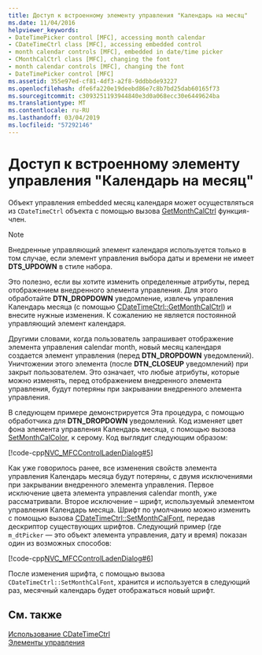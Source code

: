 ```yaml
---
title: Доступ к встроенному элементу управления "Календарь на месяц"
ms.date: 11/04/2016
helpviewer_keywords:
- DateTimePicker control [MFC], accessing month calendar
- CDateTimeCtrl class [MFC], accessing embedded control
- month calendar controls [MFC], embedded in date/time picker
- CMonthCalCtrl class [MFC], changing the font
- month calendar controls [MFC], changing the font
- DateTimePicker control [MFC]
ms.assetid: 355e97ed-cf81-4df3-a2f8-9ddbbde93227
ms.openlocfilehash: dfe6fa220e19deebd86e7c8b7bd25dab60165f73
ms.sourcegitcommit: c3093251193944840e3d0a068ecc30e6449624ba
ms.translationtype: MT
ms.contentlocale: ru-RU
ms.lasthandoff: 03/04/2019
ms.locfileid: "57292146"
---
```

# <a name="accessing-the-embedded-month-calendar-control"></a>Доступ к встроенному элементу управления "Календарь на месяц"

Объект управления embedded месяц календаря может осуществляться из `CDateTimeCtrl` объекта с помощью вызова [GetMonthCalCtrl](../mfc/reference/cdatetimectrl-class.md#getmonthcalctrl) функция-член.

> [!NOTE]
>  Внедренные управляющий элемент календаря используется только в том случае, если элемент управления выбора даты и времени не имеет **DTS_UPDOWN** в стиле набора.

Это полезно, если вы хотите изменить определенные атрибуты, перед отображением внедренного элемента управления. Для этого обработайте **DTN_DROPDOWN** уведомление, извлечь управления Календарь месяца (с помощью [CDateTimeCtrl::GetMonthCalCtrl](../mfc/reference/cdatetimectrl-class.md#getmonthcalctrl)) и внесите нужные изменения. К сожалению не является постоянной управляющий элемент календаря.

Другими словами, когда пользователь запрашивает отображение элемента управления calendar month, новый месяц календаря создается элемент управления (перед **DTN_DROPDOWN** уведомлений). Уничтожении этого элемента (после **DTN_CLOSEUP** уведомлений) при закрыт пользователем. Это означает, что любые атрибуты, которые можно изменять, перед отображением внедренного элемента управления, будут потеряны при закрывании внедренного элемента управления.

В следующем примере демонстрируется Эта процедура, с помощью обработчика для **DTN_DROPDOWN** уведомлений. Код изменяет цвет фона элемента управления Календарь месяца, с помощью вызова [SetMonthCalColor](../mfc/reference/cdatetimectrl-class.md#setmonthcalcolor), к серому. Код выглядит следующим образом:

[!code-cpp[NVC_MFCControlLadenDialog#5](../mfc/codesnippet/cpp/accessing-the-embedded-month-calendar-control_1.cpp)]

Как уже говорилось ранее, все изменения свойств элемента управления Календарь месяца будут потеряны, с двумя исключениями при закрывании внедренного элемента управления. Первое исключение цвета элемента управления calendar month, уже рассматривали. Второе исключение – шрифт, используемый элементом управления Календарь месяца. Шрифт по умолчанию можно изменить с помощью вызова [CDateTimeCtrl::SetMonthCalFont](../mfc/reference/cdatetimectrl-class.md#setmonthcalfont), передав дескриптор существующих шрифтов. Следующий пример (где `m_dtPicker` — это объект элемента управления, дату и время) показан один из возможных способов:

[!code-cpp[NVC_MFCControlLadenDialog#6](../mfc/codesnippet/cpp/accessing-the-embedded-month-calendar-control_2.cpp)]

После изменения шрифта, с помощью вызова `CDateTimeCtrl::SetMonthCalFont`, хранится и используется в следующий раз, месячный календарь будет отображаться новый шрифт.

## <a name="see-also"></a>См. также

[Использование CDateTimeCtrl](../mfc/using-cdatetimectrl.md)<br/>
[Элементы управления](../mfc/controls-mfc.md)
